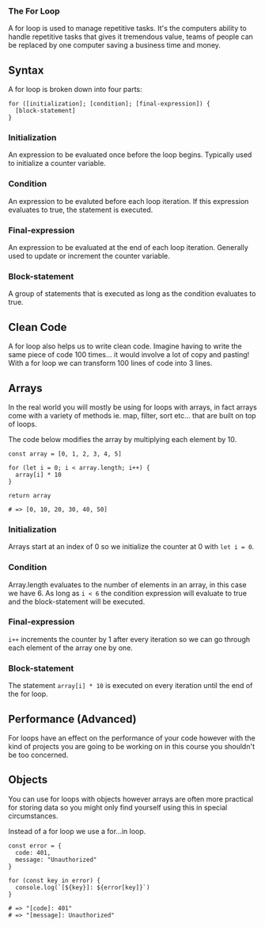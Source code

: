 ### The For Loop

A for loop is used to manage repetitive tasks. It's the computers ability to handle repetitive tasks that gives it tremendous value, teams of people can be replaced by one computer saving a business time and money.

## Syntax

A for loop is broken down into four parts:

```
for ([initialization]; [condition]; [final-expression]) {
  [block-statement]
}

```

### Initialization

An expression to be evaluated once before the loop begins. Typically used to initialize a counter variable.

### Condition

An expression to be evaluted before each loop iteration. If this expression evaluates to true, the statement is executed.

### Final-expression

An expression to be evaluated at the end of each loop iteration. Generally used to update or increment the counter variable.

### Block-statement

A group of statements that is executed as long as the condition evaluates to true.

## Clean Code

A for loop also helps us to write clean code. Imagine having to write the same piece of code 100 times... it would involve a lot of copy and pasting! With a for loop we can transform 100 lines of code into 3 lines.

## Arrays

In the real world you will mostly be using for loops with arrays, in fact arrays come with a variety of methods ie. map, filter, sort etc... that are built on top of loops.

The code below modifies the array by multiplying each element by 10.

```
const array = [0, 1, 2, 3, 4, 5]

for (let i = 0; i < array.length; i++) {
  array[i] * 10
}

return array

# => [0, 10, 20, 30, 40, 50]

```

### Initialization

Arrays start at an index of 0 so we initialize the counter at 0 with `let i = 0`.

### Condition

Array.length evaluates to the number of elements in an array, in this case we have 6. As long as `i < 6` the condition expression will evaluate to true and the block-statement will be executed.

### Final-expression

`i++` increments the counter by 1 after every iteration so we can go through each element of the array one by one.

### Block-statement

The statement `array[i] * 10` is executed on every iteration until the end of the for loop.

## Performance (Advanced)

For loops have an effect on the performance of your code however with the kind of projects you are going to be working on in this course you shouldn't be too concerned.

## Objects

You can use for loops with objects however arrays are often more practical for storing data so you might only find yourself using this in special circumstances.

Instead of a for loop we use a for...in loop.

```
const error = {
  code: 401,
  message: "Unauthorized"
}

for (const key in error) {
  console.log(`[${key}]: ${error[key]}`)
}

# => "[code]: 401"
# => "[message]: Unauthorized"
```
